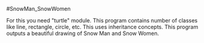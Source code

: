 #SnowMan_SnowWomen

For this you need "turtle" module.
This program contains number of classes like line, rectangle, circle, etc. 
This uses inheritance concepts.
This program outputs a beautiful drawing of Snow Man and Snow Women.
